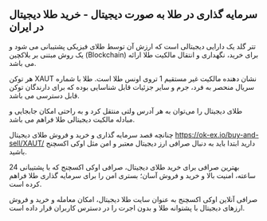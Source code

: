 

## سرمایه گذاری در طلا به صورت دیجیتال - خرید طلا دیجیتال در ایران

تتر گلد یک دارایی دیجیتالی است که ارزش آن توسط طلای فیزیکی پشتیبانی می‌ شود و یک روش مبتنی بر بلاکچین (Blockchain) برای خرید، نگهداری و انتقال مالکیت طلا ارائه می باشد.

هر توکن XAUT نشان دهنده مالکیت غیر مستقیم 1 تروی اونس طلا است. طلا با شماره سریال منحصر به فرد، جرم و سایر جزئیات قابل شناسایی بوده که برای دارندگان توکن قابل دسترسی می باشد.

طلای دیجیتال را می‌توان به هر آدرس ولتی منتقل کرد و به راحتی امکان جابجایی و مبادله مالکیت دیجیتالی طلا فراهم می باشد.

چنانچه قصد سرمایه گذاری و خرید و فروش طلای دیجیتال https://ok-ex.io/buy-and-sell/XAUT/ دارید ابتدا باید به دنبال صرافی ارز دیجیتال معتبر و امن مثل اوکی اکسچنج باشید.

بهترین صرافی برای خرید طلای دیجیتال، صرافی اوکی اکسچنج که با پشتیبانی 24 ساعته، امنیت بالا و خرید و فروش آسان؛ بستری امن را برای سرمایه گذاری طلا فراهم کرده است.

صرافی آنلاین اوکی اکسچنج به عنوان سایت طلا دیجیتال، امکان معامله و خرید و فروش ارزهای دیجیتال با پشتوانه طلا و بدون اجرت را در دسترس کاربران قرار داده است.
